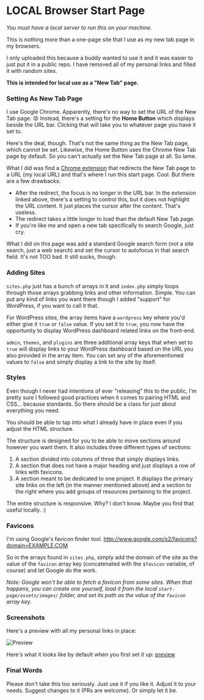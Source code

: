 # LOCAL Browser Start Page

_You must have a local server to run this on your machine._

This is nothing more than a one-page site that I use as my new tab page in my browsers.

I only uploaded this because a buddy wanted to use it and it was easier to just put it in a public repo. I have removed all of my personal links and filled it with random sites.

**This is intended for local use as a "New Tab" page.**

### Setting As New Tab Page

I use Google Chrome. Apparently, there's no way to set the URL of the New Tab page. :rage: Instead, there's a setting for the **Home Button** which displays beside the URL bar. Clicking that will take you to whatever page you have it set to.

Here's the deal, though. That's not the same thing as the New Tab page, which cannot be set. Likewise, the Home Button uses the Chrome New Tab page by default. So you can't actually set the New Tab page at all. So lame.

What I did was find a [Chrome extension](https://chrome.google.com/webstore/detail/new-tab-redirect/icpgjfneehieebagbmdbhnlpiopdcmna) that redirects the New Tab page to a URL (my local URL) and that's where I run this start page. Cool. But there are a few drawbacks:

* After the redirect, the focus is no longer in the URL bar. In the extension linked above, there's a setting to control this, but it does not highlight the URL content. It just places the cursor after the content. That's useless.
* The redirect takes a little longer to load than the default New Tab page.
* If you're like me and open a new tab specifically to search Google, just cry.

What I did on this page was add a standard Google search form (not a site search, just a web search) and set the cursor to autofocus in that search field. It's not TOO bad. It still sucks, though.

### Adding Sites

`sites.php` just has a bunch of arrays in it and `index.php` simply loops through those arrays grabbing links and other information. Simple. You can put any kind of links you want there though I added "support" for WordPress, if you want to call it that.

For WordPress sites, the array items have a `wordpress` key where you'd either give it `true` or `false` value. If you set it to `true`, you now have the opportunity to display WordPress dashboard related links on the front-end.

`admin`, `themes`, and `plugins` are three additional array keys that when set to `true` will display links to your WordPress dashboard based on the URL you also provided in the array item. You can set any of the aforementioned values to `false` and simply display a link to the site by itself.

### Styles

Even though I never had intentions of ever "releasing" this to the public, I'm pretty sure I followed good practices when it comes to pairing HTML and CSS... because standards. So there should be a class for just about everything you need.

You should be able to tap into what I already have in place even if you adjust the HTML structure. 

The structure is designed for you to be able to move sections around however you want them. It also includes three different types of sections:

1. A section divided into columns of three that simply displays links.
2. A section that does not have a major heading and just displays a row of links with favicons.
3. A section meant to be dedicated to one project. It displays the primary site links on the left (in the manner mentioned above) and a section to the right where you add groups of resources pertaining to the project.

The entire structure is responsive. Why? I don't know. Maybe you find that useful locally. :)

### Favicons

I'm using Google's favicon finder tool. http://www.google.com/s2/favicons?domain=EXAMPLE.COM

So in the arrays found in `sites.php`, simply add the domain of the site as the value of the `favicon` array key (concatenated with the `$favicon` variable, of course) and let Google do the work.

_Note: Google won't be able to fetch a favicon from some sites. When that happens, you can create one yourself, load it from the local `start-page/assets/images/` folder, and set its path as the value of the `favicon` array key._

### Screenshots

Here's a preview with all my personal links in place:

![Preview](http://dl.dropboxusercontent.com/s/rm4fs64qff6sggp/2015-04-24%20at%2011.42%20PM.png)

Here's what it looks like by default when you first set it up: [preview](http://dl.dropboxusercontent.com/s/oz33yvxtbhewh5h/2015-04-25%20at%204.03%20AM.png)

### Final Words

Please don't take this too seriously. Just use it if you like it. Adjust it to your needs. Suggest changes to it (PRs are welcome). Or simply let it be.
